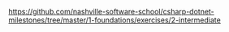 https://github.com/nashville-software-school/csharp-dotnet-milestones/tree/master/1-foundations/exercises/2-intermediate
